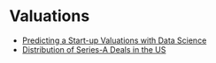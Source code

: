 # Valuations

- [Predicting a Start-up Valuations with Data Science](https://medium.com/journal-of-empirical-entrepreneurship/making-sense-of-startup-valuations-with-data-science-1dededaf18bb)
- [Distribution of Series-A Deals in the US](https://news.crunchbase.com/news/the-distribution-of-series-a-deal-size-in-the-us/)
